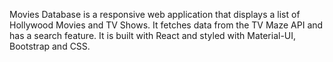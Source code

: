 Movies Database is a responsive web application that displays a list of Hollywood Movies and TV Shows. It fetches data from the TV Maze API and has a search feature. It is built with React and styled with Material-UI, Bootstrap and CSS.

